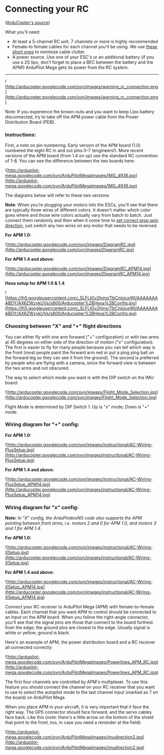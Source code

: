# Connecting your RC #

([ArduCopter's source](http://code.google.com/p/arducopter/wiki/Quad_Radio))

What you'll need:

  * At least a 5-channel RC unit. 7 channels or more is highly recommended
  * Female-to female cables for each channel you'll be using. We use [these short ones](http://store.diydrones.com/product_p/pr-0003-03-5cm.htm) to minimize cable clutter.
  * A power source. Use one of your ESC's or an additional battery (if you use a 2S lipo, don't forget to place a BEC between the battery and the APM!) ArduPilot Mega gets its power from the RC system.


---


![http://arducopter.googlecode.com/svn/images/warning_rc_connection.png](http://arducopter.googlecode.com/svn/images/warning_rc_connection.png)

Note: If you experience the brown-outs and you want to keep Lipo battery disconnected, try to take off the APM power cable from the Power Distribution Board (PDB).

### Instructions: ###

First, a note on pin numbering. Early version of the APM board (1.0) numbered the eight RC in and out pins 0-7 (engineers!). More recent versions of the APM board (from 1.4 on up) use the standard RC convention of 1-8. You can see the difference between the two boards here:

![http://ardupilot-mega.googlecode.com/svn/ArduPilotMegaImages/IMG_4936.jpg](http://ardupilot-mega.googlecode.com/svn/ArduPilotMegaImages/IMG_4936.jpg)

The diagrams below will refer to these two versions

**Note**: When you're plugging your motors into the ESCs, you'll see that there are typically three wires of different colors. It doesn't matter which color goes where and those wire colors actually vary from batch to batch. Just connect them randomly and then when it come time to [set correct prop spin direction](http://code.google.com/p/arducopter/wiki/Quad_ESC), just switch any two wires on any motor that needs to be reversed.

**For APM 1.0:**

![http://arducopter.googlecode.com/svn/images/DiagramRC.jpg](http://arducopter.googlecode.com/svn/images/DiagramRC.jpg)

**For APM 1.4 and above:**

![http://arducopter.googlecode.com/svn/images/DiagramRC_APM14.jpg](http://arducopter.googlecode.com/svn/images/DiagramRC_APM14.jpg)

**Hexa setup for APM 1.0 & 1.4**

![https://lh5.googleusercontent.com/_SLFLtGv2hms/TbCnioiuxWI/AAAAAAAABDY/AX6ZWzykUVs/s800/Arducopter%2BHexa%2BConfig.jpg](https://lh5.googleusercontent.com/_SLFLtGv2hms/TbCnioiuxWI/AAAAAAAABDY/AX6ZWzykUVs/s800/Arducopter%2BHexa%2BConfig.jpg)

### Choosing between "X" and "+" flight directions ###

You can either fly with one arm forward ("+" configuration) or with two arms at 45 degrees on either side of the direction of motion ("x" configuration). The first is easier to fly for many people because you can tell which way is the front (most people paint the forward arm red or put a ping ping ball on the forward leg so they can see it from the ground). The second is preferred by people who are flying with a camera, since the forward view is between the two arms and not obscured.

The way to select which mode you want is with the DIP switch on the IMU board:

![http://arducopter.googlecode.com/svn/images/Flight_Mode_Selection.jpg](http://arducopter.googlecode.com/svn/images/Flight_Mode_Selection.jpg)


Flight Mode is determined by DIP Switch 1. Up is "x" mode; Down is "+" mode.

### Wiring diagram for "+" config: ###

**For APM 1.0:**

![http://arducopter.googlecode.com/svn/images/instructional/AC-Wiring-PlusSetup.jpg](http://arducopter.googlecode.com/svn/images/instructional/AC-Wiring-PlusSetup.jpg)

**For APM 1.4 and above:**

![http://arducopter.googlecode.com/svn/images/instructional/AC-Wiring-PlusSetup_APM14.jpg](http://arducopter.googlecode.com/svn/images/instructional/AC-Wiring-PlusSetup_APM14.jpg)

### Wiring diagram for "x" config: ###

**Note:** _In "X" config, the ArduPiratesNG code also supports the APM pointing between front arms, i.e. motors 2 and 0 for APM 1.0, and motors 3 and 1 for APM 1.4._

**For APM 1.0:**

![http://arducopter.googlecode.com/svn/images/instructional/AC-Wiring-XSetup.jpg](http://arducopter.googlecode.com/svn/images/instructional/AC-Wiring-XSetup.jpg)

**For APM 1.4 and above:**

![http://arducopter.googlecode.com/svn/images/instructional/AC-Wiring-XSetup_APM14.jpg](http://arducopter.googlecode.com/svn/images/instructional/AC-Wiring-XSetup_APM14.jpg)


Connect your RC receiver to ArduPilot Mega (APM) with female-to-female cables. Each channel that you want APM to control should be connected to an Input on the APM board. When you follow the right-angle connector, you'll see that the signal pins are those that connect to the board furthest from the edge; the ground pins are closest to the edge. Usually signal is white or yellow; ground is black.

Here's an example of APM, the power distribution board and a RC receiver all connected correctly:

![http://ardupilot-mega.googlecode.com/svn/ArduPilotMegaImages/Powerlines_APM_RC.jpg](http://ardupilot-mega.googlecode.com/svn/ArduPilotMegaImages/Powerlines_APM_RC.jpg)

The first four channels are controlled by APM's multiplexer. To use this feature you should connect the channel on your RC receiver that you want to use to select the autopilot mode to the last channel input (marked as 7 on the board) on ArduPilot Mega.

When you place APM in your aircraft, it is very important that it face the right way. The GPS connector should face forward, and the servo cables face back. Like this (note: there's a little arrow on the bottom of the shield that point to the front, too, in case you need a reminder at the field):

![http://ardupilot-mega.googlecode.com/svn/ArduPilotMegaImages/imudirection2.jpg](http://ardupilot-mega.googlecode.com/svn/ArduPilotMegaImages/imudirection2.jpg)